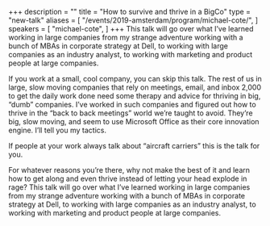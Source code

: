 +++
description = ""
title = "How to survive and thrive in a BigCo"
type = "new-talk"
aliases = [
        "/events/2019-amsterdam/program/michael-cote/",
]
speakers = [
        "michael-cote",
]
+++
This talk will go over what I’ve learned working in large companies from my strange adventure working with a bunch of MBAs in corporate strategy at Dell, to working with large companies as an industry analyst, to working with marketing and product people at large companies.

If you work at a small, cool company, you can skip this talk. The rest of us in large, slow moving companies that rely on meetings, email, and inbox 2,000 to get the daily work done need some therapy and advice for thriving in big, “dumb” companies. I’ve worked in such companies and figured out how to thrive in the “back to back meetings” world we’re taught to avoid. They’re big, slow moving, and seem to use Microsoft Office as their core innovation engine. I’ll tell you my tactics.

If people at your work always talk about “aircraft carriers” this is the talk for you.

For whatever reasons you’re there, why not make the best of it and learn how to get along and even thrive instead of letting your head explode in rage? This talk will go over what I’ve learned working in large companies from my strange adventure working with a bunch of MBAs in corporate strategy at Dell, to working with large companies as an industry analyst, to working with marketing and product people at large companies.